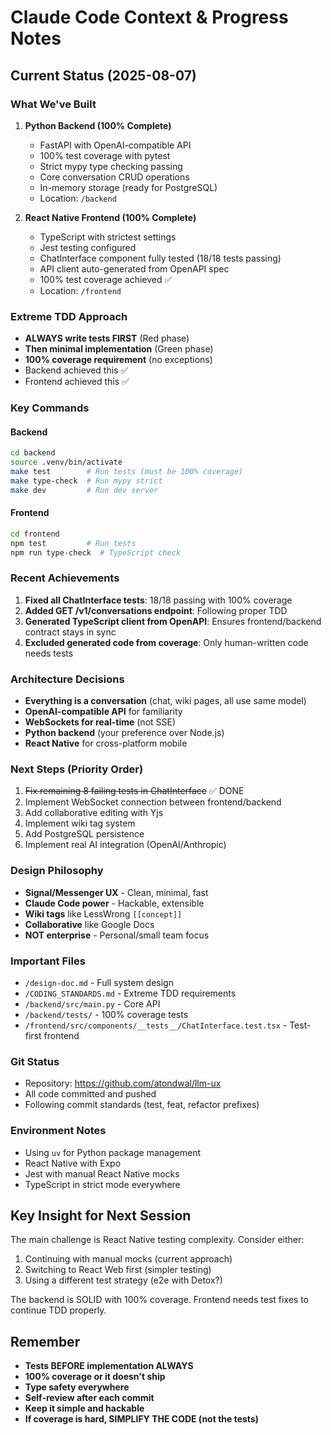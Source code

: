 # Claude Code Context & Progress Notes

## Current Status (2025-08-07)

### What We've Built
1. **Python Backend (100% Complete)**
   - FastAPI with OpenAI-compatible API
   - 100% test coverage with pytest
   - Strict mypy type checking passing
   - Core conversation CRUD operations
   - In-memory storage (ready for PostgreSQL)
   - Location: `/backend`

2. **React Native Frontend (100% Complete)**
   - TypeScript with strictest settings
   - Jest testing configured
   - ChatInterface component fully tested (18/18 tests passing)
   - API client auto-generated from OpenAPI spec
   - 100% test coverage achieved ✅
   - Location: `/frontend`

### Extreme TDD Approach
- **ALWAYS write tests FIRST** (Red phase)
- **Then minimal implementation** (Green phase)  
- **100% coverage requirement** (no exceptions)
- Backend achieved this ✅
- Frontend achieved this ✅

### Key Commands

#### Backend
```bash
cd backend
source .venv/bin/activate
make test        # Run tests (must be 100% coverage)
make type-check  # Run mypy strict
make dev         # Run dev server
```

#### Frontend  
```bash
cd frontend
npm test         # Run tests
npm run type-check  # TypeScript check
```

### Recent Achievements
1. **Fixed all ChatInterface tests**: 18/18 passing with 100% coverage
2. **Added GET /v1/conversations endpoint**: Following proper TDD
3. **Generated TypeScript client from OpenAPI**: Ensures frontend/backend contract stays in sync
4. **Excluded generated code from coverage**: Only human-written code needs tests

### Architecture Decisions
- **Everything is a conversation** (chat, wiki pages, all use same model)
- **OpenAI-compatible API** for familiarity
- **WebSockets for real-time** (not SSE)
- **Python backend** (your preference over Node.js)
- **React Native** for cross-platform mobile

### Next Steps (Priority Order)
1. ~~Fix remaining 8 failing tests in ChatInterface~~ ✅ DONE
2. Implement WebSocket connection between frontend/backend
3. Add collaborative editing with Yjs
4. Implement wiki tag system
5. Add PostgreSQL persistence
6. Implement real AI integration (OpenAI/Anthropic)

### Design Philosophy
- **Signal/Messenger UX** - Clean, minimal, fast
- **Claude Code power** - Hackable, extensible
- **Wiki tags** like LessWrong `[[concept]]`
- **Collaborative** like Google Docs
- **NOT enterprise** - Personal/small team focus

### Important Files
- `/design-doc.md` - Full system design
- `/CODING_STANDARDS.md` - Extreme TDD requirements
- `/backend/src/main.py` - Core API
- `/backend/tests/` - 100% coverage tests
- `/frontend/src/components/__tests__/ChatInterface.test.tsx` - Test-first frontend

### Git Status
- Repository: https://github.com/atondwal/llm-ux
- All code committed and pushed
- Following commit standards (test, feat, refactor prefixes)

### Environment Notes
- Using `uv` for Python package management
- React Native with Expo
- Jest with manual React Native mocks
- TypeScript in strict mode everywhere

## Key Insight for Next Session
The main challenge is React Native testing complexity. Consider either:
1. Continuing with manual mocks (current approach)
2. Switching to React Web first (simpler testing)
3. Using a different test strategy (e2e with Detox?)

The backend is SOLID with 100% coverage. Frontend needs test fixes to continue TDD properly.

## Remember
- **Tests BEFORE implementation ALWAYS**
- **100% coverage or it doesn't ship**
- **Type safety everywhere**
- **Self-review after each commit**
- **Keep it simple and hackable**
- **If coverage is hard, SIMPLIFY THE CODE (not the tests)**